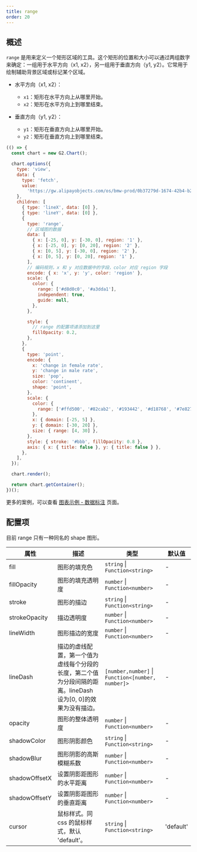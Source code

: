 ```yaml
---
title: range
order: 20
---
```


## 概述

`range` 是用来定义一个矩形区域的工具。这个矩形的位置和大小可以通过两组数字来确定：一组用于水平方向（x1, x2），另一组用于垂直方向（y1, y2）。它常用于绘制辅助背景区域或标记某个区域。

- 水平方向（x1, x2）：

  - `x1`：矩形在水平方向上从哪里开始。
  - `x2`：矩形在水平方向上到哪里结束。

- 垂直方向（y1, y2）：

  - `y1`：矩形在垂直方向上从哪里开始。
  - `y2`：矩形在垂直方向上到哪里结束。

```js | ob
(() => {
  const chart = new G2.Chart();

  chart.options({
    type: 'view',
    data: {
      type: 'fetch',
      value:
        'https://gw.alipayobjects.com/os/bmw-prod/0b37279d-1674-42b4-b285-29683747ad9a.json',
    },
    children: [
      { type: 'lineX', data: [0] },
      { type: 'lineY', data: [0] },
      {
        type: 'range',
        // 区域图的数据
        data: [
          { x: [-25, 0], y: [-30, 0], region: '1' },
          { x: [-25, 0], y: [0, 20], region: '2' },
          { x: [0, 5], y: [-30, 0], region: '2' },
          { x: [0, 5], y: [0, 20], region: '1' },
        ],
        // 编码规则，x 和 y 对应数据中的字段，color 对应 region 字段
        encode: { x: 'x', y: 'y', color: 'region' },
        scale: {
          color: {
            range: ['#d8d0c0', '#a3dda1'],
            independent: true,
            guide: null,
          },
        },

        style: {
          // range 的配置项请添加到这里
          fillOpacity: 0.2,
        },
      },
      {
        type: 'point',
        encode: {
          x: 'change in female rate',
          y: 'change in male rate',
          size: 'pop',
          color: 'continent',
          shape: 'point',
        },
        scale: {
          color: {
            range: ['#ffd500', '#82cab2', '#193442', '#d18768', '#7e827a'],
          },
          x: { domain: [-25, 5] },
          y: { domain: [-30, 20] },
          size: { range: [4, 30] },
        },
        style: { stroke: '#bbb', fillOpacity: 0.8 },
        axis: { x: { title: false }, y: { title: false } },
      },
    ],
  });

  chart.render();

  return chart.getContainer();
})();
```

更多的案例，可以查看 [图表示例 - 数据标注](/examples#annotation-range) 页面。

## 配置项

目前 range 只有一种同名的 shape 图形。

| 属性          | 描述                                                                                                          | 类型                                              | 默认值    |
| ------------- | ------------------------------------------------------------------------------------------------------------- | ------------------------------------------------- | --------- |
| fill          | 图形的填充色                                                                                                  | `string` \| `Function<string>`                    | -         |
| fillOpacity   | 图形的填充透明度                                                                                              | `number` \| `Function<number>`                    | -         |
| stroke        | 图形的描边                                                                                                    | `string` \| `Function<string>`                    | -         |
| strokeOpacity | 描边透明度                                                                                                    | `number` \| `Function<number>`                    | -         |
| lineWidth     | 图形描边的宽度                                                                                                | `number` \| `Function<number>`                    | -         |
| lineDash      | 描边的虚线配置，第一个值为虚线每个分段的长度，第二个值为分段间隔的距离。lineDash 设为[0, 0]的效果为没有描边。 | `[number,number]` \| `Function<[number, number]>` | -         |
| opacity       | 图形的整体透明度                                                                                              | `number` \| `Function<number>`                    | -         |
| shadowColor   | 图形阴影颜色                                                                                                  | `string` \| `Function<string>`                    | -         |
| shadowBlur    | 图形阴影的高斯模糊系数                                                                                        | `number` \| `Function<number>`                    | -         |
| shadowOffsetX | 设置阴影距图形的水平距离                                                                                      | `number` \| `Function<number>`                    | -         |
| shadowOffsetY | 设置阴影距图形的垂直距离                                                                                      | `number` \| `Function<number>`                    | -         |
| cursor        | 鼠标样式。同 css 的鼠标样式，默认 'default'。                                                                 | `string` \| `Function<string>`                    | 'default' |
